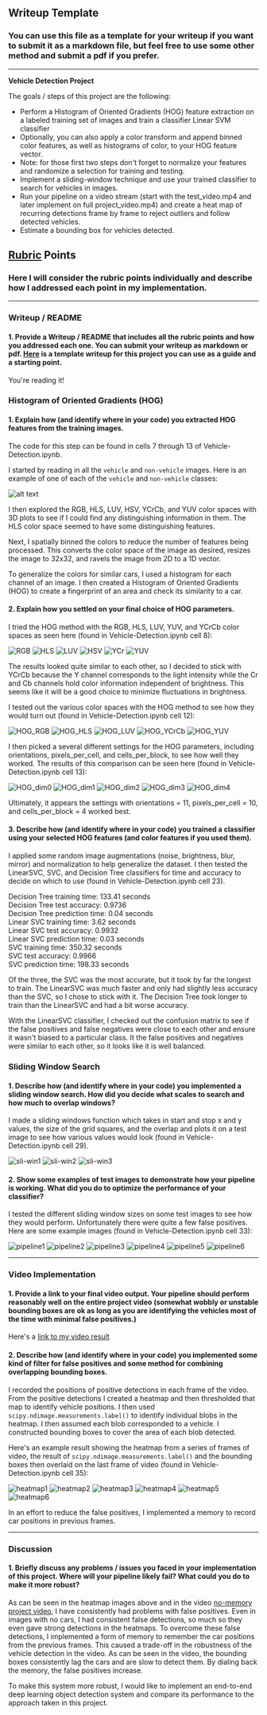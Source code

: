 ## Writeup Template
### You can use this file as a template for your writeup if you want to submit it as a markdown file, but feel free to use some other method and submit a pdf if you prefer.

---

**Vehicle Detection Project**

The goals / steps of this project are the following:

* Perform a Histogram of Oriented Gradients (HOG) feature extraction on a labeled training set of images and train a classifier Linear SVM classifier
* Optionally, you can also apply a color transform and append binned color features, as well as histograms of color, to your HOG feature vector.
* Note: for those first two steps don't forget to normalize your features and randomize a selection for training and testing.
* Implement a sliding-window technique and use your trained classifier to search for vehicles in images.
* Run your pipeline on a video stream (start with the test_video.mp4 and later implement on full project_video.mp4) and create a heat map of recurring detections frame by frame to reject outliers and follow detected vehicles.
* Estimate a bounding box for vehicles detected.

[//]: # (Image References)
[image1]: ./examples/car_not_car.png

## [Rubric](https://review.udacity.com/#!/rubrics/513/view) Points
### Here I will consider the rubric points individually and describe how I addressed each point in my implementation.  

---
### Writeup / README

#### 1. Provide a Writeup / README that includes all the rubric points and how you addressed each one.  You can submit your writeup as markdown or pdf.  [Here](https://github.com/udacity/CarND-Vehicle-Detection/blob/master/writeup_template.md) is a template writeup for this project you can use as a guide and a starting point.  

You're reading it!

### Histogram of Oriented Gradients (HOG)

#### 1. Explain how (and identify where in your code) you extracted HOG features from the training images.

The code for this step can be found in cells 7 through 13 of Vehicle-Detection.ipynb.  

I started by reading in all the `vehicle` and `non-vehicle` images.  Here is an example of one of each of the `vehicle` and `non-vehicle` classes:

![alt text][image1]

I then explored the RGB, HLS, LUV, HSV, YCrCb, and YUV color spaces with 3D plots to see if I could find any distinguishing information in them. The HLS color space seemed to have some distinguishing features.

Next, I spatially binned the colors to reduce the number of features being processed. This converts the color space of the image as desired, resizes the image to 32x32, and ravels the image from 2D to a 1D vector.

To generalize the colors for similar cars, I used a histogram for each channel of an image. I then created a Histogram of Oriented Gradients (HOG) to create a fingerprint of an area and check its similarity to a car.

#### 2. Explain how you settled on your final choice of HOG parameters.

I tried the HOG method with the RGB, HLS, LUV, YUV, and YCrCb color spaces as seen here (found in Vehicle-Detection.ipynb cell 8):

![RGB](./examples/RGB_histo_3D.png)
![HLS](./examples/HLS_histo_3D.png)
![LUV](./examples/LUV_histo_3D.png)
![HSV](./examples/HSV_histo_3D.png)
![YCr](./examples/YCr_histo_3D.png)
![YUV](./examples/YUV_histo_3D.png)

The results looked quite similar to each other, so I decided to stick with YCrCb because the Y channel corresponds to the light intensity while the Cr and Cb channels hold color information independent of brightness. This seems like it will be a good choice to minimize fluctuations in brightness.

I tested out the various color spaces with the HOG method to see how they would turn out (found in Vehicle-Detection.ipynb cell 12):

![HOG_RGB](./output_images/HOG_RGB.png)
![HOG_HLS](./output_images/HOG_HLS.png)
![HOG_LUV](./output_images/HOG_LUV.png)
![HOG_YCrCb](./output_images/HOG_YCrCb.png)
![HOG_YUV](./output_images/HOG_YUV.png)

I then picked a several different settings for the HOG parameters, including orientations, pixels_per_cell, and cells_per_block, to see how well they worked. The results of this comparison can be seen here (found in Vehicle-Detection.ipynb cell 13):

![HOG_dim0](./output_images/HOG_dim0.png)
![HOG_dim1](./output_images/HOG_dim1.png)
![HOG_dim2](./output_images/HOG_dim2.png)
![HOG_dim3](./output_images/HOG_dim3.png)
![HOG_dim4](./output_images/HOG_dim4.png)

Ultimately, it appears the settings with orientations = 11, pixels_per_cell = 10, and cells_per_block = 4 worked best.

#### 3. Describe how (and identify where in your code) you trained a classifier using your selected HOG features (and color features if you used them).

I applied some random image augmentations (noise, brightness, blur, mirror) and normalization to help generalize the dataset. I then tested the LinearSVC, SVC, and Decision Tree classifiers for time and accuracy to decide on which to use (found in Vehicle-Detection.ipynb cell 23).

Decision Tree training time: 133.41 seconds
<br/>Decision Tree test accuracy: 0.9736
<br/>Decision Tree prediction time: 0.04 seconds
<br/>Linear SVC training time: 3.62 seconds
<br/>Linear SVC test accuracy: 0.9932
<br/>Linear SVC prediction time: 0.03 seconds
<br/>SVC training time: 350.32 seconds
<br/>SVC test accuracy: 0.9966
<br/>SVC prediction time: 198.33 seconds

Of the three, the SVC was the most accurate, but it took by far the longest to train. The LinearSVC was much faster and only had slightly less accuracy than the SVC, so I chose to stick with it. The Decision Tree took longer to train than the LinearSVC and had a bit worse accuracy.

With the LinearSVC classifier, I checked out the confusion matrix to see if the false positives and false negatives were close to each other and ensure it wasn't biased to a particular class. It the false positives and negatives were similar to each other, so it looks like it is well balanced.

### Sliding Window Search

#### 1. Describe how (and identify where in your code) you implemented a sliding window search.  How did you decide what scales to search and how much to overlap windows?

I made a sliding windows function which takes in start and stop x and y values, the size of the grid squares, and the overlap and plots it on a test image to see how various values would look (found in Vehicle-Detection.ipynb cell 29).

![sli-win1](./output_images/sliding_windows1.png)
![sli-win2](./output_images/sliding_windows2.png)
![sli-win3](./output_images/sliding_windows3.png)

#### 2. Show some examples of test images to demonstrate how your pipeline is working.  What did you do to optimize the performance of your classifier?

I tested the different sliding window sizes on some test images to see how they would perform. Unfortunately there were quite a few false positives.  Here are some example images (found in Vehicle-Detection.ipynb cell 33):

![pipeline1](./output_images/pipeline1.png)
![pipeline2](./output_images/pipeline2.png)
![pipeline3](./output_images/pipeline3.png)
![pipeline4](./output_images/pipeline4.png)
![pipeline5](./output_images/pipeline5.png)
![pipeline6](./output_images/pipeline6.png)

---

### Video Implementation

#### 1. Provide a link to your final video output.  Your pipeline should perform reasonably well on the entire project video (somewhat wobbly or unstable bounding boxes are ok as long as you are identifying the vehicles most of the time with minimal false positives.)
Here's a [link to my video result](./output_images/project_video.mp4)


#### 2. Describe how (and identify where in your code) you implemented some kind of filter for false positives and some method for combining overlapping bounding boxes.

I recorded the positions of positive detections in each frame of the video.  From the positive detections I created a heatmap and then thresholded that map to identify vehicle positions.  I then used `scipy.ndimage.measurements.label()` to identify individual blobs in the heatmap.  I then assumed each blob corresponded to a vehicle.  I constructed bounding boxes to cover the area of each blob detected.  

Here's an example result showing the heatmap from a series of frames of video, the result of `scipy.ndimage.measurements.label()` and the bounding boxes then overlaid on the last frame of video (found in Vehicle-Detection.ipynb cell 35):

![heatmap1](./output_images/heatmap1.png)
![heatmap2](./output_images/heatmap2.png)
![heatmap3](./output_images/heatmap3.png)
![heatmap4](./output_images/heatmap4.png)
![heatmap5](./output_images/heatmap5.png)
![heatmap6](./output_images/heatmap6.png)

In an effort to reduce the false positives, I implemented a memory to record car positions in previous frames.

---

### Discussion

#### 1. Briefly discuss any problems / issues you faced in your implementation of this project.  Where will your pipeline likely fail?  What could you do to make it more robust?

As can be seen in the heatmap images above and in the video [no-memory project video](./output_images/project_video_no_memory.mp4), I have consistently had problems with false positives. Even in images with no cars, I had consistent false detections, so much so they even gave strong detections in the heatmaps. To overcome these false detections, I implemented a form of memory to remember the car positions from the previous frames. This caused a trade-off in the robustness of the vehicle detection in the video. As can be seen in the video, the bounding boxes consistently lag the cars and are slow to detect them. By dialing back the memory, the false positives increase.

To make this system more robust, I would like to implement an end-to-end deep learning object detection system and compare its performance to the approach taken in this project.

